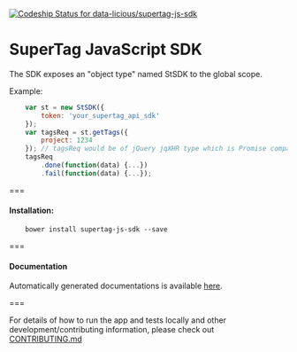 [ ![Codeship Status for data-licious/supertag-js-sdk](https://codeship.com/projects/eb6fe080-435b-0133-a126-328cc272eda8/status?branch=master)](https://codeship.com/projects/104034)

SuperTag JavaScript SDK
=========================

The SDK exposes an "object type" named StSDK to the global scope.

Example:

```JavaScript
    var st = new StSDK({
        token: 'your_supertag_api_sdk'
    });
    var tagsReq = st.getTags({
        project: 1234
    }); // tagsReq would be of jQuery jqXHR type which is Promise compatible
    tagsReq
        .done(function(data) {...})
        .fail(function(data) {...});
```

===

#### Installation:

```
    bower install supertag-js-sdk --save
```

===

#### Documentation

Automatically generated documentations is available [here](http://data-licious.github.io/supertag-js-sdk-docs/src/st.js.html).

===

For details of how to run the app and tests locally and other development/contributing information, please check out [CONTRIBUTING.md](https://github.com/data-licious/supertag-js-sdk/blob/master/CONTRIBUTING.md)

